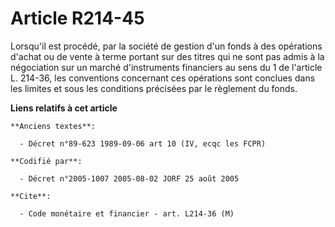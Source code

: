 # Article R214-45

Lorsqu'il est procédé, par la société de gestion d'un fonds à des opérations d'achat ou de vente à terme portant sur des
titres qui ne sont pas admis à la négociation sur un marché d'instruments financiers au sens du 1 de l'article L. 214-36, les
conventions concernant ces opérations sont conclues dans les limites et sous les conditions précisées par le règlement du
fonds.

**Liens relatifs à cet article**

	**Anciens textes**:

	  - Décret n°89-623 1989-09-06 art 10 (IV, ecqc les FCPR)

	**Codifié par**:

	  - Décret n°2005-1007 2005-08-02 JORF 25 août 2005

	**Cite**:

	  - Code monétaire et financier - art. L214-36 (M)
